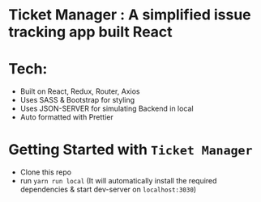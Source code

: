 # Ticket Manager : A simplified issue tracking app built React

# Tech:

-   Built on React, Redux, Router, Axios
-   Uses SASS & Bootstrap for styling
-   Uses JSON-SERVER for simulating Backend in local
-   Auto formatted with Prettier

# Getting Started with `Ticket Manager`

-   Clone this repo
-   run `yarn run local` (It will automatically install the required dependencies & start dev-server on `localhost:3030`)
